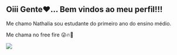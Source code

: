 ## Oiii Gente❤️... Bem vindos ao meu perfil!!!

 
Me chamo Nathalia sou estudante do primeiro ano do ensino médio.

Me chama no free fire 😜🔥🔫

![](https://tenor.com/pt-BR/view/quby-run-gif-25840732?utm_source=share-button&utm_medium=Social&utm_content=pinterest)

